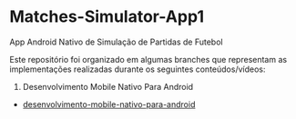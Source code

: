 # Matches-Simulator-App1
App Android Nativo de Simulação de Partidas de Futebol

Este repositório foi organizado em algumas branches que representam as implementações realizadas durante os seguintes conteúdos/vídeos:

1. Desenvolvimento Mobile Nativo Para Android
  - [desenvolvimento-mobile-nativo-para-android](https://github.com/Felipe-byte22/Matches-Simulator-App1)
